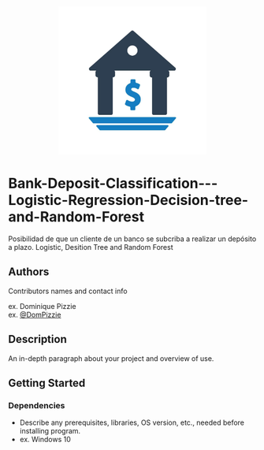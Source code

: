 <div style="text-align:center">
    <img src="https://github.com/JuanCassinerio/Bank-Deposit-Classification---Logistic-Regression-Decision-tree-and-Random-Forest/blob/main/logo.jpg" alt="Logo" width="300">
</div>


# Bank-Deposit-Classification---Logistic-Regression-Decision-tree-and-Random-Forest

Posibilidad de que un cliente de un banco se subcriba a realizar un depósito a plazo. Logistic, Desition Tree and Random Forest

## Authors

Contributors names and contact info

ex. Dominique Pizzie  
ex. [@DomPizzie](https://twitter.com/dompizzie)

## Description

An in-depth paragraph about your project and overview of use.

## Getting Started

### Dependencies

* Describe any prerequisites, libraries, OS version, etc., needed before installing program.
* ex. Windows 10

